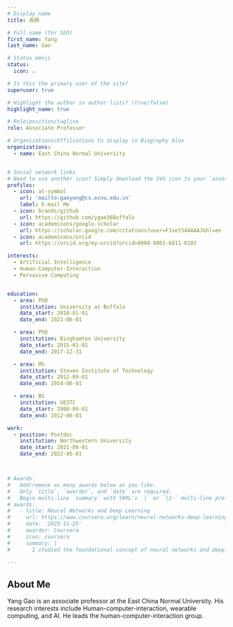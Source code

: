 ```yaml
---
# Display name
title: 高杨

# Full name (for SEO)
first_name: Yang
last_name: Gao

# Status emoji
status:
  icon: ☕️

# Is this the primary user of the site?
superuser: true

# Highlight the author in author lists? (true/false)
highlight_name: true

# Role/position/tagline
role: Associate Professor

# Organizations/Affiliations to display in Biography blox
organizations:
  - name: East China Normal University


# Social network links
# Need to use another icon? Simply download the SVG icon to your `assets/media/icons/` folder.
profiles:
  - icon: at-symbol
    url: 'mailto:gaoyang@cs.ecnu.edu.cn'
    label: E-mail Me
  - icon: brands/github
    url: https://github.com/ygao36Buffalo
  - icon: academicons/google-scholar
    url: https://scholar.google.com/citations?user=F1set54AAAAJ&hl=en
  - icon: academicons/orcid
    url: https://orcid.org/my-orcid?orcid=0000-0001-6811-0183

interests:
  - Artificial Intelligence
  - Human-Computer-Interaction
  - Pervasive Computing


education:
  - area: PhD
    institution: University at Buffalo
    date_start: 2018-01-01
    date_end: 2021-06-01

  - area: PhD
    institution: Binghamton University
    date_start: 2015-01-01
    date_end: 2017-12-31

  - area: MS
    institution: Steven Institute of Technology
    date_start: 2012-09-01
    date_end: 2014-06-01

  - area: BS
    institution: UESTC
    date_start: 2008-09-01
    date_end: 2012-06-01

work:
  - position: Postdoc
    institution: Northwestern University
    date_start: 2021-08-01
    date_end: 2022-05-01



# Awards.
#   Add/remove as many awards below as you like.
#   Only `title`, `awarder`, and `date` are required.
#   Begin multi-line `summary` with YAML's `|` or `|2-` multi-line prefix and indent 2 spaces below.
# awards:
#   - title: Neural Networks and Deep Learning
#     url: https://www.coursera.org/learn/neural-networks-deep-learning
#     date: '2023-11-25'
#     awarder: Coursera
#     icon: coursera
#     summary: |
#       I studied the foundational concept of neural networks and deep learning. By the end, I was familiar with the significant technological trends driving the rise of deep learning; build, train, and apply fully connected deep neural networks; implement efficient (vectorized) neural networks; identify key parameters in a neural network’s architecture; and apply deep learning to your own applications.
 
---
```


## About Me

Yang Gao is an associate professor at the East China Normal University. His research interests include Human-computer-interaction, wearable computing, and AI. He leads the human-computer-interaction group.